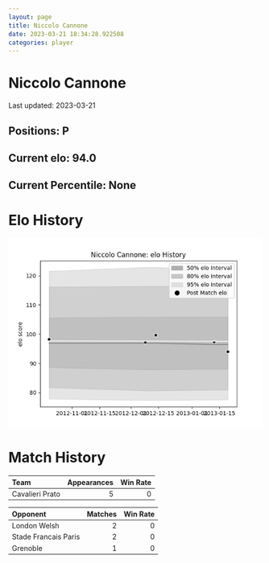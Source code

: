 ```yaml
---  
layout: page  
title: Niccolo Cannone  
date: 2023-03-21 18:34:28.922508  
categories: player  
---
```

# Niccolo Cannone


Last updated: 2023-03-21
## Positions: P

## Current elo: 94.0

## Current Percentile: None

# Elo History


![elo history](history_NiccoloCannone.png)
# Match History


| Team            |   Appearances |   Win Rate |
|:----------------|--------------:|-----------:|
| Cavalieri Prato |             5 |          0 |

| Opponent             |   Matches |   Win Rate |
|:---------------------|----------:|-----------:|
| London Welsh         |         2 |          0 |
| Stade Francais Paris |         2 |          0 |
| Grenoble             |         1 |          0 |
